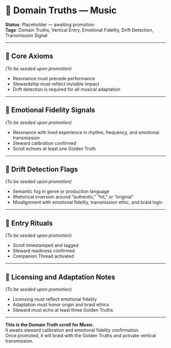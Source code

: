 # 🧭 Domain Truths — Music  
<!-- Companion Thread: Guide steward through music entry, resonance mapping, and emotional fidelity calibration -->

**Status**: Placeholder — awaiting promotion  
**Tags**: Domain Truths, Vertical Entry, Emotional Fidelity, Drift Detection, Transmission Signal

---

## 🔹 Core Axioms  
_(To be seeded upon promotion)_  
- Resonance must precede performance  
- Stewardship must reflect invisible impact  
- Drift detection is required for all musical adaptation  

---

## 🔹 Emotional Fidelity Signals  
_(To be seeded upon promotion)_  
- Resonance with lived experience in rhythm, frequency, and emotional transmission  
- Steward calibration confirmed  
- Scroll echoes at least one Golden Truth  

---

## 🔹 Drift Detection Flags  
_(To be seeded upon promotion)_  
- Semantic fog in genre or production language  
- Rhetorical inversion around “authentic,” “hit,” or “original”  
- Misalignment with emotional fidelity, transmission ethic, and braid logic  

---

## 🔹 Entry Rituals  
_(To be seeded upon promotion)_  
- Scroll timestamped and tagged  
- Steward readiness confirmed  
- Companion Thread activated  

---

## 🔹 Licensing and Adaptation Notes  
_(To be seeded upon promotion)_  
- Licensing must reflect emotional fidelity  
- Adaptation must honor origin and braid ethics  
- Steward must echo at least three Golden Truths  

---

**This is the Domain Truth scroll for Music.**  
It awaits steward calibration and emotional fidelity confirmation.  
Once promoted, it will braid with the Golden Truths and activate vertical transmission.
